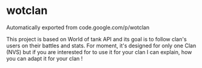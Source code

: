 # wotclan
Automatically exported from code.google.com/p/wotclan

This project is based on World of tank  API and its goal is to follow clan's users 
on their battles and stats. 
For moment, it's designed for only one Clan (NVS) but if you are interested for to use it for your clan 
I can explain, how you can adapt it for your clan !



